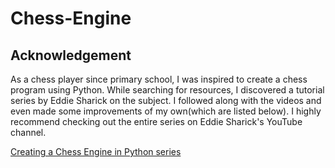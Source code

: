 # Chess-Engine


## Acknowledgement 
As a chess player since primary school, I was inspired to create a chess program using Python. While searching for resources, I discovered a tutorial series by Eddie Sharick on the subject. I followed along with the videos and even made some improvements of my own(which are listed below). I highly recommend checking out the entire series on Eddie Sharick's YouTube channel.

[Creating a Chess Engine in Python series](https://www.youtube.com/playlist?list=PLBwF487qi8MGU81nDGaeNE1EnNEPYWKY_)
